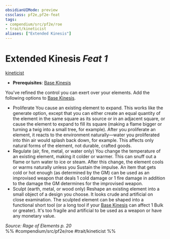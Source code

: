 ```yaml
---
obsidianUIMode: preview
cssclass: pf2e,pf2e-feat
tags:
- compendium/src/pf2e/roe
- trait/kineticist
aliases: ["Extended Kinesis"]
---
```

# Extended Kinesis  *Feat 1*  
[kineticist](rules/traits/kineticist-roe.md "Kineticist Class Trait")  

- **Prerequisites**: [Base Kinesis](rules/actions/base-kinesis-roe.md)

You've refined the control you can exert over your elements. Add the following options to [Base Kinesis](rules/actions/base-kinesis-roe.md).

- Proliferate You cause an existing element to expand. This works like the generate option, except that you can either create an equal quantity of the element in the same square as its source or in an adjacent square, or cause the element to expand to fill its square (making a flame bigger or turning a twig into a small tree, for example). After you proliferate an element, it reacts to the environment naturally—water you proliferated into thin air would splash back down, for example. This affects only natural forms of the element, not durable, crafted goods.
- Regulate (air, fire, metal, or water only) You change the temperature of an existing element, making it colder or warmer. This can snuff out a flame or turn water to ice or steam. After this change, the element cools or warms naturally unless you Sustain the impulse. An item that gets cold or hot enough (as determined by the GM) can be used as an improvised weapon that deals 1 cold damage or 1 fire damage in addition to the damage the GM determines for the improvised weapon.
- Sculpt (earth, metal, or wood only) Reshape an existing element into a small object of a design you choose. It looks crude and artificial on close examination. The sculpted element can be shaped into a functional short tool (or a long tool if your [Base Kinesis](rules/actions/base-kinesis-roe.md) can affect 1 Bulk or greater). It's too fragile and artificial to be used as a weapon or have any monetary value.

*Source: Rage of Elements p. 20*  
%% #compendium/src/pf2e/roe #trait/kineticist %%